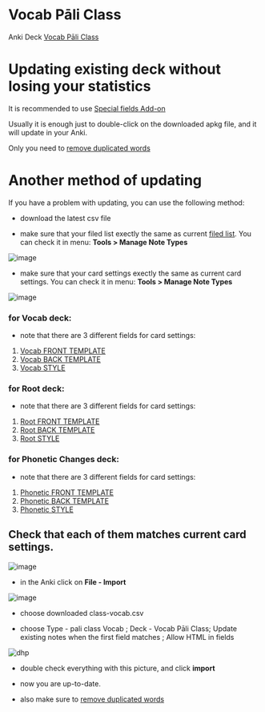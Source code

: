 # Vocab Pāli Class

Anki Deck [Vocab Pāli Class](https://github.com/sasanarakkhastudy-tools/anki-decks/raw/main/pali-class/Vocab%20P%C4%81li%20Class.apkg)

# Updating existing deck without losing your statistics

It is recommended to use [Special fields Add-on](https://sasanarakkha.github.io/study-tools/anki-decks/special-fields.html)

Usually it is enough just to double-click on the downloaded apkg file, and it will update in your Anki. 

Only you need to [remove duplicated words](https://sasanarakkha.github.io/study-tools/pali-class/class-test.html)

# Another method of updating

If you have a problem with updating, you can use the following method:

- download the latest csv file

- make sure that your filed list exectly the same as current [filed list](https://github.com/sasanarakkha/study-tools/anki-style/blob/main/class-fields.png). You can check it in menu: **Tools > Manage Note Types**

![image](https://user-images.githubusercontent.com/39419221/187018978-aa198754-bf2d-49c1-a470-1d3a80ea8acb.png)

- make sure that your card settings exectly the same as current card settings. You can check it in menu: **Tools > Manage Note Types**

![image](https://user-images.githubusercontent.com/39419221/187018990-f0ce18f6-d36f-434b-a19c-cb5f54f5ffe3.png)

### for Vocab deck:

- note that there are 3 different fields for card settings: 
1. [Vocab FRONT TEMPLATE](https://raw.githubusercontent.com/sasanarakkha/study-tools/anki-style/main/anki-card-class-vocab-front.txt)
2. [Vocab BACK TEMPLATE](https://raw.githubusercontent.com/sasanarakkha/study-tools/anki-style/main/anki-card-class-vocab-back.txt)
3. [Vocab STYLE](https://raw.githubusercontent.com/sasanarakkha/study-tools/anki-style/main/anki-card-class-style.txt) 


### for Root deck:
- note that there are 3 different fields for card settings: 
1. [Root FRONT TEMPLATE](https://raw.githubusercontent.com/sasanarakkha/study-tools/anki-style/main/anki-card-class-root-front.txt)
2. [Root BACK TEMPLATE](https://raw.githubusercontent.com/sasanarakkha/study-tools/anki-style/main/anki-card-class-root-back.txt)
3. [Root STYLE](https://raw.githubusercontent.com/sasanarakkha/study-tools/anki-style/main/anki-card-class-style.txt) 

### for Phonetic Changes deck:
- note that there are 3 different fields for card settings: 
1. [Phonetic FRONT TEMPLATE](https://raw.githubusercontent.com/sasanarakkha/study-tools/anki-style/main/anki-card-class-phonetic-front.txt)
2. [Phonetic BACK TEMPLATE](https://raw.githubusercontent.com/sasanarakkha/study-tools/anki-style/main/anki-card-class-phonetic-back.txt)
3. [Phonetic STYLE](https://raw.githubusercontent.com/sasanarakkha/study-tools/anki-style/main/anki-card-class-style.txt) 

Check that each of them matches current card settings.
- 
![image](https://user-images.githubusercontent.com/39419221/205493920-854a4da9-1e37-4a17-8a11-12dcceea3754.png)


- in the Anki click on **File - Import**

![image](https://user-images.githubusercontent.com/39419221/187018280-c295e071-c130-4f42-8518-a3a5e0326124.png)

- choose downloaded class-vocab.csv

- choose Type - pali class Vocab ; Deck - Vocab Pāli Class; Update existing notes when the first field matches ; Allow HTML in fields

![dhp](https://user-images.githubusercontent.com/39419221/174243032-22bf1919-c1c8-475c-90b6-d7f2dd1a3624.png)

- double check everything with this picture, and click **import**

- now you are up-to-date.

- also make sure to [remove duplicated words](https://sasanarakkha.github.io/study-tools/pali-class/class-test.html)





